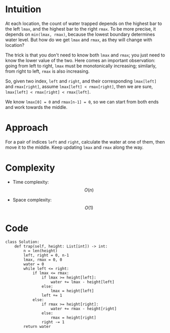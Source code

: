 <!-- Title: Thought Process to Optimal Solution -->

# Intuition
<!-- Describe your first thoughts on how to solve this problem. -->

At each location, the count of water trapped depends on the highest bar to the left `lmax`, and the highest bar to the right `rmax`. To be more precise, it depends on `min(lmax, rmax)`, because the lowest boundary determines water level. But how do we get `lmax` and `rmax`, as they will change with location?

The trick is that you don't need to know both `lmax` and `rmax`; you just need to know the lower value of the two. Here comes an important observation: going from left to right, `lmax` must be monotonically increasing; similarly, from right to left, `rmax` is also increasing.

So, given two index, `left` and `right`, and their corresponding `lmax[left]` and `rmax[right]`, assume `lmax[left] < rmax[right]`, then we are sure, `lmax[left] < rmax[right] < rmax[left]`.

We know `lmax[0] = 0` and `rmax[n-1] = 0`, so we can start from both ends and work towards the middle.

# Approach
<!-- Describe your approach to solving the problem. -->

For a pair of indices `left` and `right`, calculate the water at one of them, then move it to the middle. Keep updating `lmax` and `rmax` along the way.

# Complexity
- Time complexity:
$$O(n)$$

- Space complexity:
$$O(1)$$

# Code
```python3 []
class Solution:
    def trap(self, height: List[int]) -> int:
        n = len(height)
        left, right = 0, n-1
        lmax, rmax = 0, 0
        water = 0
        while left <= right:
            if lmax <= rmax:
                if lmax >= height[left]:
                    water += lmax - height[left]
                else:
                    lmax = height[left]
                left += 1
            else:
                if rmax >= height[right]:
                    water += rmax - height[right]
                else:
                    rmax = height[right]
                right -= 1
        return water
```